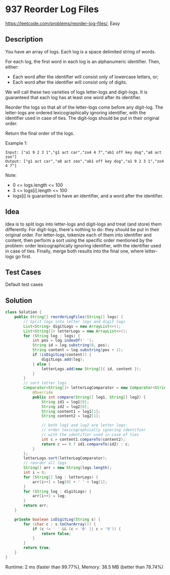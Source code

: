 # 937 Reorder Log Files

<https://leetcode.com/problems/reorder-log-files/>, Easy

## Description

You have an array of logs.  Each log is a space delimited string of words.

For each log, the first word in each log is an alphanumeric identifier. Then,
either:

- Each word after the identifier will consist only of lowercase letters, or;
- Each word after the identifier will consist only of digits.

We will call these two varieties of logs letter-logs and digit-logs.  It is
guaranteed that each log has at least one word after its identifier.

Reorder the logs so that all of the letter-logs come before any digit-log. The
letter-logs are ordered lexicographically ignoring identifier, with the
identifier used in case of ties. The digit-logs should be put in their original
order.

Return the final order of the logs.

Example 1:

```
Input: ["a1 9 2 3 1","g1 act car","zo4 4 7","ab1 off key dog","a8 act zoo"]
Output: ["g1 act car","a8 act zoo","ab1 off key dog","a1 9 2 3 1","zo4 4 7"]
```

Note:

- 0 <= logs.length <= 100
- 3 <= logs[i].length <= 100
- logs[i] is guaranteed to have an identifier, and a word after the identifier.

## Idea

Idea is to split logs into letter-logs and digit-logs and treat (and store) them
differently. For digit-logs, there's nothing to do: they should be put in their
original order. For letter-logs, tokenize each of them into identifier and
content, then perform a sort using the specific order mentioned by the problem:
order lexicographically ignoring identifier, with the identifier used in case of
ties. Finally, merge both results into the final one, where letter-logs go
first.

## Test Cases

Default test cases

## Solution

```java
class Solution {
    public String[] reorderLogFiles(String[] logs) {
        // Split logs into letter logs and digit logs
        List<String> digitLogs = new ArrayList<>();
        List<String[]> letterLogs = new ArrayList<>();
        for (String log : logs) {
            int pos = log.indexOf(' ');
            String id = log.substring(0, pos);
            String content = log.substring(pos + 1);
            if (isDigitLog(content)) {
                digitLogs.add(log);
            } else {
                letterLogs.add(new String[]{ id, content });
            }
        }
        // sort letter logs
        Comparator<String[]> letterLogComparator = new Comparator<String[]>() {
            @Override
            public int compare(String[] log1, String[] log2) {
                String id1 = log1[0];
                String id2 = log2[0];
                String content1 = log1[1];
                String content2 = log2[1];

                // both log1 and log2 are letter logs:
                // order lexicographically ignoring identifier
                // with the identifier used in case of ties
                int c = content1.compareTo(content2);
                return c == 0 ? id1.compareTo(id2) : c;
            }
        };
        letterLogs.sort(letterLogComparator);
        // reorder all logs
        String[] arr = new String[logs.length];
        int i = 0;
        for (String[] log : letterLogs) {
            arr[i++] = log[0] + ' ' + log[1];
        }
        for (String log : digitLogs) {
            arr[i++] = log;
        }
        return arr;
    }

    private boolean isDigitLog(String s) {
        for (char c : s.toCharArray()) {
            if (c != ' ' && (c < '0' || c > '9')) {
                return false;
            }
        }
        return true;
    }
}
```

Runtime: 2 ms (faster than 99.77%), Memory: 38.5 MB (better than 78.74%)

